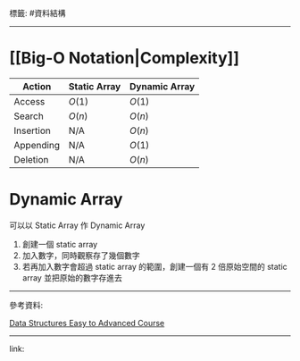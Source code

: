 標籤: #資料結構 

---

# [[Big-O Notation|Complexity]]

| Action    | Static Array | Dynamic Array |
| --------- | ------------ | ------------- |
| Access    | $O(1)$       | $O(1)$        |
| Search    | $O(n)$       | $O(n)$        |
| Insertion | N/A          | $O(n)$        |
| Appending | N/A          | $O(1)$        |
| Deletion  | N/A          | $O(n)$        | 

# Dynamic Array

可以以 Static Array 作 Dynamic Array

1. 創建一個 static array
2. 加入數字，同時觀察存了幾個數字
3. 若再加入數字會超過 static array 的範圍，創建一個有 2 倍原始空間的 static array 並把原始的數字存進去

---

參考資料:

[Data Structures Easy to Advanced Course](https://youtu.be/RBSGKlAvoiM)

---

link:

